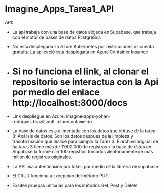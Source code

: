 # Imagine_Apps_Tarea1_API
API:
	
 * La api trabaja con una base de datos alojada en Supabase, que trabaja con el motor de bases de datos PostgreSql.

* No esta desplegada en Azure Kubernetes por restricciones de cuenta gratuita. La aplicació esta desplegada en Azure Container Instance

* # Si no funciona el link, al clonar el repositorio se interactua con la Api por medio del enlace http://localhost:8000/docs

* Link despliegue en Azure: imagine-apps-yohan-rodriguez.brazilsouth.azurecontainer.io

 * La base de datos esta alimentada con los datos que obtuve de la tarea 3: Análisis de datos. Son los datos después de la 
	  limpieza y trasnformación que realicé para cumplir la Tarea 3. Elarchivo original de ña tarea 3 tiene más de 1'000,000 de
	  registros y la base de datos en Supabase la formé con 100 registros tomados aleatoriamente de más millon de registros 
	  originales.

 * La API usa autenticación por token por medio de la libreria de supabase.

 * El CRUD funciona a excepcion del método PUT.

 * Exsiten pruebas unitarias para los métodos Get, Post y Delete
